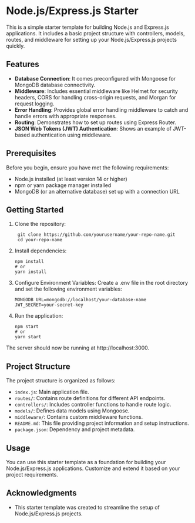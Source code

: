 # Node.js/Express.js Starter

This is a simple starter template for building Node.js and Express.js applications. It includes a basic project structure with controllers, models, routes, and middleware for setting up your Node.js/Express.js projects quickly.

## Features

- **Database Connection**: It comes preconfigured with Mongoose for MongoDB database connectivity.
- **Middleware**: Includes essential middleware like Helmet for security headers, CORS for handling cross-origin requests, and Morgan for request logging.
- **Error Handling**: Provides global error handling middleware to catch and handle errors with appropriate responses.
- **Routing**: Demonstrates how to set up routes using Express Router.
- **JSON Web Tokens (JWT) Authentication**: Shows an example of JWT-based authentication using middleware.

## Prerequisites

Before you begin, ensure you have met the following requirements:

- Node.js installed (at least version 14 or higher)
- npm or yarn package manager installed
- MongoDB (or an alternative database) set up with a connection URL

## Getting Started

1. Clone the repository:

   ```
    git clone https://github.com/yourusername/your-repo-name.git
    cd your-repo-name
    ```

2. Install dependencies:

    ```
    npm install
    # or
    yarn install
    ```

3. Configure Environment Variables: Create a .env file in the root directory and set the following environment variables:


    ```
    MONGODB_URL=mongodb://localhost/your-database-name
    JWT_SECRET=your-secret-key
    ```

3. Run the application:

    ```
    npm start
    # or
    yarn start
    ```

The server should now be running at http://localhost:3000.

## Project Structure

The project structure is organized as follows:

- `index.js`: Main application file.
- `routes/`: Contains route definitions for different API endpoints.
- `controllers/`: Includes controller functions to handle route logic.
- `models/`: Defines data models using Mongoose.
- `middleware/`: Contains custom middleware functions.
- `README.md`: This file providing project information and setup instructions.
- `package.json`: Dependency and project metadata.

## Usage

You can use this starter template as a foundation for building your Node.js/Express.js applications. Customize and extend it based on your project requirements.

## Acknowledgments

- This starter template was created to streamline the setup of Node.js/Express.js projects.
